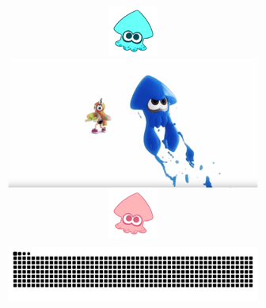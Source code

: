 <p align="center">
  <img src="https://github.com/Caraluvian/Caraluvian/blob/main/img/squid.gif" width="100" height="100">
  <img src="https://github.com/Caraluvian/Caraluvian/blob/main/img/splatoon.gif" >
  <img src="https://github.com/Caraluvian/Caraluvian/blob/main/img/pink_squid.gif" width="100" height="100">
</p>

![](https://raw.githubusercontent.com/Caraluvian/Caraluvian/refs/heads/output/github-contribution-grid-snake.svg)

